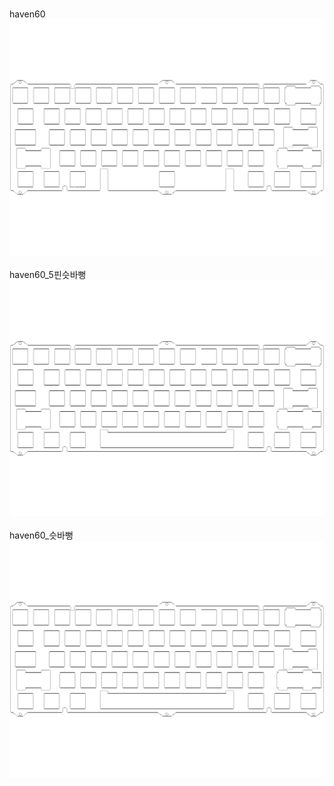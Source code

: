 <br/>haven60<br/>![image](./haven60.png)<br/>
<br/>haven60_5핀슷바뻥<br/>![image](./haven60_5핀슷바뻥.png)<br/>
<br/>haven60_슷바뻥<br/>![image](./haven60_슷바뻥.png)<br/>
